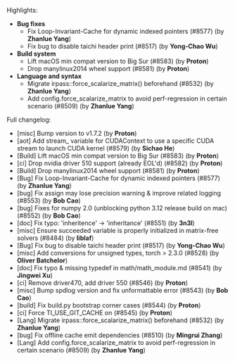 Highlights:
   - **Bug fixes**
      - Fix Loop-Invariant-Cache for dynamic indexed pointers (#8577) (by **Zhanlue Yang**)
      - Fix bug to disable taichi header print (#8517) (by **Yong-Chao Wu**)
   - **Build system**
      - Lift macOS min compat version to Big Sur (#8583) (by **Proton**)
      - Drop manylinux2014 wheel support (#8581) (by **Proton**)
   - **Language and syntax**
      - Migrate irpass::force_scalarize_matrix() beforehand (#8532) (by **Zhanlue Yang**)
      - Add config.force_scalarize_matrix to avoid perf-regression in certain scenario (#8509) (by **Zhanlue Yang**)

Full changelog:
   - [misc] Bump version to v1.7.2 (by **Proton**)
   - [aot] Add stream_ variable for CUDAContext to use a specific CUDA stream to launch CUDA kernel (#8579) (by **Sichao He**)
   - [Build] Lift macOS min compat version to Big Sur (#8583) (by **Proton**)
   - [ci] Drop nvidia driver 510 support (already EOL'd) (#8582) (by **Proton**)
   - [Build] Drop manylinux2014 wheel support (#8581) (by **Proton**)
   - [Bug] Fix Loop-Invariant-Cache for dynamic indexed pointers (#8577) (by **Zhanlue Yang**)
   - [bug] Fix assign may lose precision warning & improve related logging (#8553) (by **Bob Cao**)
   - [bug] Fixes for numpy 2.0 (unblocking python 3.12 release build on mac) (#8552) (by **Bob Cao**)
   - [doc] Fix typo: 'inheritence' -> 'inheritance' (#8551) (by **3n3l**)
   - [misc] Ensure succeeded variable is properly initialized in matrix-free solvers (#8484) (by **liblaf**)
   - [Bug] Fix bug to disable taichi header print (#8517) (by **Yong-Chao Wu**)
   - [misc] Add conversions for unsigned types, torch > 2.3.0 (#8528) (by **Oliver Batchelor**)
   - [doc] Fix typo & missing typedef in math/math_module.md (#8541) (by **Jingwei Xu**)
   - [ci] Remove driver470, add driver 550 (#8546) (by **Proton**)
   - [misc] Bump spdlog version and fix unformattable error (#8543) (by **Bob Cao**)
   - [build] Fix build.py bootstrap corner cases (#8544) (by **Proton**)
   - [ci] Force TI_USE_GIT_CACHE on (#8545) (by **Proton**)
   - [Lang] Migrate irpass::force_scalarize_matrix() beforehand (#8532) (by **Zhanlue Yang**)
   - [bug] Fix offline cache emit dependencies (#8510) (by **Mingrui Zhang**)
   - [Lang] Add config.force_scalarize_matrix to avoid perf-regression in certain scenario (#8509) (by **Zhanlue Yang**)
